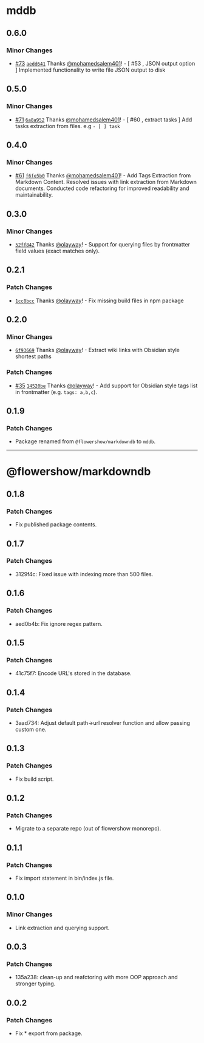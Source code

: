 # mddb

## 0.6.0

### Minor Changes

- [#73](https://github.com/datopian/markdowndb/pull/73) [`aedd641`](https://github.com/datopian/markdowndb/commit/aedd6413a7eee41a0d710c477ba55996c43b3e0f) Thanks [@mohamedsalem401](https://github.com/mohamedsalem401)! - [ #53 , JSON output option ] Implemented functionality to write file JSON output to disk

## 0.5.0

### Minor Changes

- [#71](https://github.com/datopian/markdowndb/pull/71) [`6a8a952`](https://github.com/datopian/markdowndb/commit/6a8a9525c90f3d4160d412f3929922b1e2df354b) Thanks [@mohamedsalem401](https://github.com/mohamedsalem401)! - [ #60 , extract tasks ]
  Add tasks extraction from files. e.g `- [ ] task`

## 0.4.0

### Minor Changes

- [#61](https://github.com/datopian/markdowndb/pull/61) [`f6fe5b0`](https://github.com/datopian/markdowndb/commit/f6fe5b0899700462360e864c231473be99df91b0) Thanks [@mohamedsalem401](https://github.com/mohamedsalem401)! - Add Tags Extraction from Markdown Content.
  Resolved issues with link extraction from Markdown documents.
  Conducted code refactoring for improved readability and maintainability.

## 0.3.0

### Minor Changes

- [`52ff842`](https://github.com/datopian/markdowndb/commit/52ff8429cb0058f66f033b9ecdd180c854a00573) Thanks [@olayway](https://github.com/olayway)! - Support for querying files by frontmatter field values (exact matches only).

## 0.2.1

### Patch Changes

- [`1cc8bcc`](https://github.com/datopian/markdowndb/commit/1cc8bcc2b351f1ef83ee6e1cc30065ea48c10b2f) Thanks [@olayway](https://github.com/olayway)! - Fix missing build files in npm package

## 0.2.0

### Minor Changes

- [`6f93669`](https://github.com/datopian/markdowndb/commit/6f93669d748e7c7c4c5d72cf100f251a21603fe3) Thanks [@olayway](https://github.com/olayway)! - Extract wiki links with Obsidian style shortest paths

### Patch Changes

- [#35](https://github.com/datopian/markdowndb/pull/35) [`14520be`](https://github.com/datopian/markdowndb/commit/14520befd9bd8ca231904b44652fddbf25d7d464) Thanks [@olayway](https://github.com/olayway)! - Add support for Obsidian style tags list in frontmatter (e.g. `tags: a,b,c`).

## 0.1.9

### Patch Changes

- Package renamed from `@flowershow/markdowndb` to `mddb`.

---

# @flowershow/markdowndb

## 0.1.8

### Patch Changes

- Fix published package contents.

## 0.1.7

### Patch Changes

- 3129f4c: Fixed issue with indexing more than 500 files.

## 0.1.6

### Patch Changes

- aed0b4b: Fix ignore regex pattern.

## 0.1.5

### Patch Changes

- 41c75f7: Encode URL's stored in the database.

## 0.1.4

### Patch Changes

- 3aad734: Adjust default path->url resolver function and allow passing custom one.

## 0.1.3

### Patch Changes

- Fix build script.

## 0.1.2

### Patch Changes

- Migrate to a separate repo (out of flowershow monorepo).

## 0.1.1

### Patch Changes

- Fix import statement in bin/index.js file.

## 0.1.0

### Minor Changes

- Link extraction and querying support.

## 0.0.3

### Patch Changes

- 135a238: clean-up and reafctoring with more OOP approach and stronger typing.

## 0.0.2

### Patch Changes

- Fix \* export from package.
